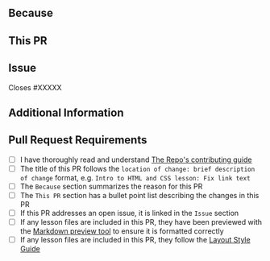 <!-- Thank you for taking the time to contribute to The Odin Project. In order to get this pull request (PR) merged in a reasonable amount of time, you must complete this entire template. -->

## Because
<!-- Summarize the purpose or reasons for this PR, e.g. what problem it solves or what benefit it provides. -->

## This PR
<!-- A bullet point list of one or more items describing the specific changes. -->

## Issue
<!--
If this PR closes an open issue in this repo, replace the XXXXX below with the issue number, e.g. Closes #2013.

If this PR closes an open issue in another TOP repo, replace the #XXXXX with the URL of the issue, e.g. Closes https://github.com/Princemuel/princemuel.com/issues/XXXXX

If this PR does not close, but is related to another issue or PR, you can link it as above without the 'Closes' keyword, e.g. 'Related to #2013'.

_Note:_ any pull request created for an issue that already has someone else assigned **will be closed without review**.
-->
Closes #XXXXX

## Additional Information
<!-- Any other information about this PR, such as a link to a Discord discussion. -->

## Pull Request Requirements
<!-- Replace the whitespace between the square brackets with an 'x', e.g. [x]. After you create the PR, they will become checkboxes that you can click on. -->
- [ ] I have thoroughly read and understand [The Repo's contributing guide](https://github.com/princemuel/princemuel.com/blob/main/CONTRIBUTING.md)
- [ ] The title of this PR follows the `location of change: brief description of change` format, e.g. `Intro to HTML and CSS lesson: Fix link text`
- [ ] The `Because` section summarizes the reason for this PR
- [ ] The `This PR` section has a bullet point list describing the changes in this PR
- [ ] If this PR addresses an open issue, it is linked in the `Issue` section
- [ ] If any lesson files are included in this PR, they have been previewed with the [Markdown preview tool](https://www.princemuel.com/blog/preview) to ensure it is formatted correctly
- [ ] If any lesson files are included in this PR, they follow the [Layout Style Guide](https://github.com/princemuel/princemuel.com/blob/main/LAYOUT_STYLE_GUIDE.md)
